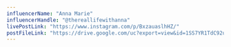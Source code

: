 ```yaml
---
influencerName: "Anna Marie"
influencerHandle: "@thereallifewithanna"
livePostLink: "https://www.instagram.com/p/BxzauaslhHZ/" 
postFileLink: "https://drive.google.com/uc?export=view&id=1SS7YR1TdC92uK2Iw_Iz2Garxo8888sPY"
---
```

